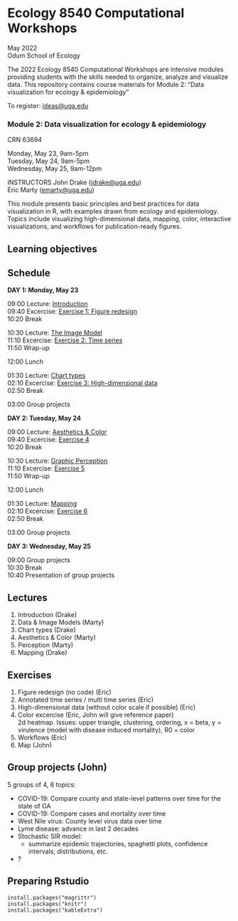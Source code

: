 
<!-- README.md is generated from README.Rmd. Please edit that file -->

# Ecology 8540 Computational Workshops

May 2022  
Odum School of Ecology

The 2022 Ecology 8540 Computational Workshops are intensive modules
providing students with the skills needed to organize, analyze and
visualize data. This repository contains course materials for Module 2:
“Data visualization for ecology & epidemiology”

To register: <ideas@uga.edu>

### Module 2: Data visualization for ecology & epidemiology

CRN 63694

Monday, May 23, 9am-5pm  
Tuesday, May 24, 9am-5pm  
Wednesday, May 25, 9am-12pm

INSTRUCTORS
John Drake (<jdrake@uga.edu>)  
Éric Marty (<emarty@uga.edu>)

This module presents basic principles and best practices for data
visualization in R, with examples drawn from ecology and epidemiology.
Topics include visualizing high-dimensional data, mapping, color,
interactive visualizations, and workflows for publication-ready figures.

## Learning objectives

## Schedule

**DAY 1: Monday, May 23**

09:00 Lecture:
[Introduction](https://github.com/CEIDatUGA/ECOL8540-datavis/blob/master/lectures/1_introduction.html)  
09:40 Excercise: [Exercise 1: Figure redesign]()  
10:20 Break

10:30 Lecture: [The Image Model]()  
11:10 Excercise: [Exercise 2: Time series]()  
11:50 Wrap-up

12:00 Lunch

01:30 Lecture: [Chart
types](https://github.com/CEIDatUGA/ECOL8540-datavis/blob/master/lectures/3_chart_types.html)  
02:10 Excercise: [Exercise 3: High-dimensional data]()  
02:50 Break

03:00 Group projects

**DAY 2: Tuesday, May 24**

09:00 Lecture: [Aesthetics & Color]()  
09:40 Excercise: [Exercise 4]()  
10:20 Break

10:30 Lecture: [Graphic Perception]()  
11:10 Excercise: [Exercise 5]()  
11:50 Wrap-up

12:00 Lunch

01:30 Lecture: [Mapping]()  
02:10 Excercise: [Exercise
6](https://github.com/CEIDatUGA/ECOL8540-datavis/blob/master/lectures/6_maps.html)  
02:50 Break

03:00 Group projects

**DAY 3: Wednesday, May 25**

09:00 Group projects  
10:30 Break  
10:40 Presentation of group projects

## Lectures

1.  Introduction (Drake)  
2.  Data & Image Models (Marty)
3.  Chart types (Drake)
4.  Aesthetics & Color (Marty)
5.  Perception (Marty)
6.  Mapping (Drake)

## Exercises

1.  Figure redesign (no code) (Eric)  
2.  Annotated time series / multi time series (Eric)  
3.  High-dimensional data (without color scale if possible) (Eric)  
4.  Color excercise (Eric, John will give reference paper)  
    2d heatmap. Issues: upper triangle, clustering, ordering, x = beta,
    y = virulence (model with disease induced mortality), R0 = color  
5.  Workflows (Eric)  
6.  Map (John)

## Group projects (John)

5 groups of 4, 6 topics:

-   COVID-19: Compare county and state-level patterns over time for the
    state of GA  
-   COVID-19: Compare cases and mortality over time  
-   West Nile virus: County level virus data over time
-   Lyme disease: advance in last 2 decades
-   Stochastic SIR model:
    -   summarize epidemic trajectories, spaghetti plots, confidence
        intervals, distributions, etc.
-   ?

## Preparing Rstudio

    install.packages("magrittr")
    install.packages("knitr")
    install.packages("kableExtra")
